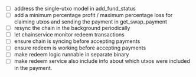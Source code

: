 - [ ] address the single-utxo model in add_fund_status
- [ ] add a minimum percentage profit / maximum percentage loss for claiming 
      utxos and sending the payment in get_swap_payment
- [ ] resync the chain in the background periodically
- [ ] let chainservice monitor redeem transactions
- [ ] ensure chain is syncing before accepting payments
- [ ] ensure redeem is working before accepting payments
- [ ] make redeem logic runnable in separate binary
- [ ] make redeem service also include info about which utxos were included in
      the payment.